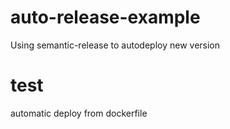 # auto-release-example
Using semantic-release to autodeploy new version

# test

automatic deploy from dockerfile
